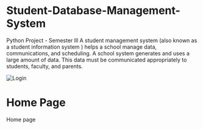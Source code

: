 # Student-Database-Management-System
Python Project - Semester lll
A student management system (also known as a student information system ) helps a school manage data, communications, and scheduling. A school system generates and uses a large amount of data. This data must be communicated appropriately to students, faculty, and parents.

![Login](https://user-images.githubusercontent.com/61225994/107666342-6b987a00-6cb4-11eb-84d4-ef4a1644c09c.png)


<h1>Home Page</h1>
Home page
